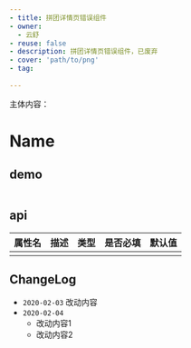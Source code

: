 ```yaml
---
- title: 拼团详情页错误组件
- owner:
  - 云舒
- reuse: false
- description: 拼团详情页错误组件，已废弃
- cover: 'path/to/png'
- tag:
  
---
```

主体内容：
# Name
## demo
```jsx
```
## api
| 属性名  | 描述                 | 类型                                                  | 是否必填 | 默认值               |
| ------ | ------------------- | ---------------------------------------------------- | ------- | ------------------- |
|        |                     |                                                      |         |                     |

## ChangeLog
- `2020-02-03` 改动内容
- `2020-02-04`
  - 改动内容1
  - 改动内容2

